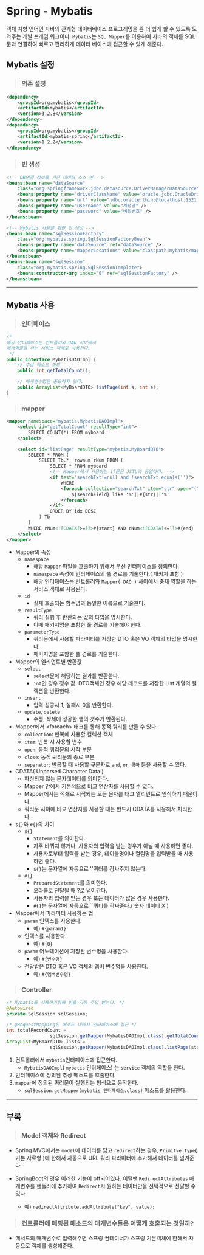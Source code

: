 # Spring - Mybatis
객체 지향 언어인 자바의 관계형 데이터베이스 프로그래밍을 좀 더 쉽게 할 수 있도록 도와주는 개발 프레임 워크이다. ```Mybatis```는 ```SQL Mapper```를 이용하여 자바의 객체를 SQL 문과 연결하여 빠르고 편리하게 데이터 베이스에 접근할 수 있게 해준다.

## Mybatis 설정
> ### 의존 설정
```xml
<dependency>
    <groupId>org.mybatis</groupId>
    <artifactId>mybatis</artifactId>
    <version>3.2.8</version>
</dependency>      
<dependency>
    <groupId>org.mybatis</groupId>
    <artifactId>mybatis-spring</artifactId>
    <version>1.2.2</version>
</dependency>
```
> ### 빈 생성
```xml
<!-- DB연결 정보를 가진 데이터 소스 빈 -->
<beans:bean name="dataSource" 
    class="org.springframework.jdbc.datasource.DriverManagerDataSource">
    <beans:property name="driverClassName" value="oracle.jdbc.OracleDriver" />
    <beans:property name="url" value="jdbc:oracle:thin:@localhost:1521:xe" />
    <beans:property name="username" value="계정명" />
    <beans:property name="password" value="비밀번호" />
</beans:bean>

<!-- Mybatis 사용을 위한 빈 생성 -->
<beans:bean name="sqlSessionFactory" 
    class="org.mybatis.spring.SqlSessionFactoryBean">
    <beans:property name="dataSource" ref="dataSource" />
    <beans:property name="mapperLocations" value="classpath:mybatis/mapper/*.xml" />
</beans:bean>	
<beans:bean name="sqlSession" 
    class="org.mybatis.spring.SqlSessionTemplate">
    <beans:constructor-arg index="0" ref="sqlSessionFactory" />
</beans:bean>
```
***
## Mybatis 사용
> ### 인터페이스
```java
/*
해당 인터페이스는 컨트롤러와 DAO 사이에서 
매개역할을 하는 서비스 객체로 사용된다.
 */
public interface MybatisDAOImpl {
	// 추상 메소드 정의
	public int getTotalCount();

    // 매개변수명은 중요하지 않다.
	public ArrayList<MyBoardDTO> listPage(int s, int e);
}
```
> ### mapper
```xml
<mapper namespace="mybatis.MybatisDAOImpl">
	<select id="getTotalCount" resultType="int">
		SELECT COUNT(*) FROM myboard	
	</select>

	<select id="listPage" resultType="mybatis.MyBoardDTO">
		SELECT * FROM (
			SELECT Tb.*, rownum rNum FROM (
				SELECT * FROM myboard 
                <!-- Mapper에서 사용하는 if문은 JSTL과 동일하다. -->
				<if test="searchTxt!=null and !searchTxt.equals('')">
					WHERE 
					<foreach collection="searchTxt" item="str" open="(" close=")" separator="or">
						${searchField} like '%'||#{str}||'%'
					</foreach>
				</if>
				ORDER BY idx DESC
			) Tb
		)
		WHERE rNum<![CDATA[>=]]>#{start} AND rNum<![CDATA[<=]]>#{end}
	</select>
</mapper>
```
- Mapper의 속성
  - ```namespace```
    - 해당 ```Mapper``` 파일을 호출하기 위해서 우선 인터페이스를 정의한다.
    - ```namespace``` 속성에 인터페이스의 풀 경로를 기술한다.( 패키지 포함 )
    - 해당 인터페이스는 컨트롤러와 ```Mapper( DAO )``` 사이에서 중재 역할을 하는 서비스 객체로 사용된다.
  - ```id```
    - 실제 호출되는 함수명과 동일한 이름으로 기술한다.
  - ```resultType```
    - 쿼리 실행 후 반환되는 값의 타입을 명시한다.
    - 이때 패키지명을 포함한 풀 경로를 기술해야 한다.
  - ```parameterType```
    - 쿼리문에서 사용할 파라미터를 저장한 DTO 혹은 VO 객체의 타입을 명시한다.
    - 패키지명을 포함한 풀 경로를 기술한다.
- Mapper의 엘리먼트별 반환값
  - ```select```
    - ```select```문에 해당하는 결과를 반환한다.
    - ```int```인 경우 정수 값, DTO객체인 경우 해당 레코드를 저장한 List 계열의 컬렉션을 반환한다.
  - ```insert```
    - 입력 성공시 1, 실패시 0을 반환한다.
  - ```update```, ```delete```
    - 수정, 삭제에 성공한 행의 갯수가 반환된다.
- Mapper에서 \<foreach> 태크를 통해 동적 쿼리를 만들 수 있다.
  - ```collection```: 반복에 사용할 컬렉션 객체
  - ```item```: 반복 시 사용할 변수
  - ```open```: 동적 쿼리문의 시작 부분
  - ```close```: 동적 쿼리문의 종료 부분
  - ```seperator```: 반복할 때 사용할 구분자로 ```and```, ```or```, ```콤마``` 등을 사용할 수 있다.
- CDATA( Unparsed Character Data )
  - 파싱되지 않는 문자데이터를 의미한다.
  - Mapper 안에서 기본적으로 비교 연산자를 사용할 수 없다.
  - Mapper에서는 꺽쇄로 시작되는 모든 문자를 태그 엘리먼트로 인식하기 때문이다.
  - 쿼리문 사이에 비교 연산자를 사용할 때는 반드시 CDATA를 사용해서 처리한다.
- ```${}```와 ```#{}```의 차이
  - ```${}```
    - ```Statement```를 의미한다.
    - 자주 바뀌지 않거나, 사용자의 입력을 받는 경우가 아닐 때 사용하면 좋다.
    - 사용자로부터 입력을 받는 경우, 테이블명이나 컬럼명을 입력받을 때 사용하면 좋다.
    - ```${}```는 문자열에 자동으로 ''쿼터를 감싸주지 않는다.
  - ```#{}```
    - ```PreparedStatement```를 의미한다.
    - 오라클로 전달될 때 ?로 넘어간다.
    - 사용자의 입력을 받는 경우 또는 데이터가 많은 경우 사용한다.
    - ```#{}```는 문자열에 자동으로 ``쿼터를 감싸준다.( 숫자 데이터 X )
- Mapper에서 파라미터 사용하는 법
  - ```param``` 인덱스를 사용한다.
    - 예) ```#{param1}```
  - 인덱스를 사용한다.
    - 예) ```#{0}```
  - ```param``` 어노테이션에 지칭된 변수명을 사용한다.
    - 예) ```#{변수명}```
  - 전달받은 DTO 혹은 VO 객체의 멤버 변수명을 사용한다.
    - 예) ```#{멤버변수명}```
> ### Controller
```java
/* Mybatis를 사용하기위해 빈을 자동 주입 받는다. */
@Autowired
private SqlSession sqlSession;

/* @RequestMapping된 메소드 내에서 인터페이스에 접근 */
int totalRecordCount = 
                sqlSession.getMapper(MybatisDAOImpl.class).getTotalCount();
ArrayList<MyBoardDTO> lists =
				sqlSession.getMapper(MybatisDAOImpl.class).listPage(start, end);
```
1. 컨트롤러에서 ```mybatis```인터페이스에 접근한다.
   - ```MybatisDAOImpl```( ```mybatis``` 인터페이스) 는 ```service``` 객체의 역할을 한다.
2. 인터페이스에 정의된 추상 메소드를 호출한다.
3. ```mapper```에 정의된 쿼리문이 실행되는 형식으로 동작한다.
   - ```sqlSession.getMapper(mybatis 인터페이스.class)``` 메소드를 활용한다.

***
## 부록
> ### Model 객체와 Redirect
- Spring MVC에서는 ```model```에 데이터를 담고 ```redirect```하는 경우, ```Primitve Type```( 기본 자료형 )에 한해서 자동으로 URL 쿼리 파라미터에 추가해서 데이터를 넘겨준다.

- SpringBoot의 경우 이러한 기능이 off되어있다. 이럴땐 ```RedirectAttributes``` 매개변수를 핸들러에 추가하여 ```Redirect```시 원하는 데이터만을 선택적으로 전달할 수 있다.
  - 예) ```redirectAttribute.addAttribute("key", value);```

> ### 컨트롤러에 매핑된 메소드의 매개변수들은 어떻게 호출되는 것일까?
- 메서드의 매개변수로 입력해주면 스프링 컨테이너가 스프링 기본객체에 한해서 자동으로 객체를 생성해준다.